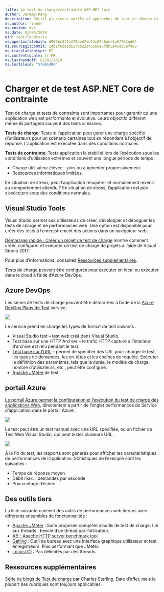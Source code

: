 ```yaml
---
title: Le test de charge/contrainte ASP.NET Core
author: Jeremy-Meng
description: Décrit plusieurs outils et approches de test de charge et de stress d’applications ASP.NET Core.
ms.author: riande
ms.custom: mvc
ms.date: 01/04/2019
uid: test/loadtests
ms.openlocfilehash: d989bc841a372bed7ebf2c84c6abe1a57762ad04
ms.sourcegitcommit: 24b1f6decbb17bb22a45166e5fdb0845c65af498
ms.translationtype: MT
ms.contentlocale: fr-FR
ms.lasthandoff: 03/01/2019
ms.locfileid: "57061406"
---
```

# <a name="load-and-stress-testing-aspnet-core"></a>Charger et de test ASP.NET Core de contrainte

Test de charge et tests de contrainte sont importantes pour garantir qu'une application web est performante et évolutive. Leurs objectifs diffèrent même ils partagent souvent des tests similaires.

**Tests de charge**: Teste si l’application peut gérer une charge spécifié d’utilisateurs pour un scénario certaines tout en répondant à l’objectif de réponse. L’application est exécutée dans des conditions normales.

**Tests de contrainte**: Tests application la stabilité lors de l’exécution sous les conditions d’utilisation extrêmes et souvent une longue période de temps :

* Charge utilisateur élevée – pics ou augmenter progressivement.
* Ressources informatiques limitées.  

En situation de stress, peut l’application récupérer et normalement revenir au comportement attendu ? En situation de stress, l’application est *pas* s’exécutent sous des conditions normales.

## <a name="visual-studio-tools"></a>Visual Studio Tools

Visual Studio permet aux utilisateurs de créer, développer et déboguer les tests de charge et de performances web. Une option est disponible pour créer des tests à l’enregistrement des actions dans un navigateur web.

[Démarrage rapide : Créer un projet de test de charge](/visualstudio/test/quickstart-create-a-load-test-project?view=vs-2017) montre comment créer, configurer et exécuter un test de charge de projets à l’aide de Visual Studio 2017.

Pour plus d’informations, consultez [Ressources supplémentaires](#add).

Tests de charge peuvent être configurés pour exécuter en local ou exécuter dans le cloud à l’aide d’Azure DevOps.

## <a name="azure-devops"></a>Azure DevOps

Les séries de tests de charge peuvent être démarrées à l’aide de la [Azure DevOps Plans de Test](/azure/devops/test/load-test/index?view=vsts) service.

![](./load-tests/_static/azure-devops-load-test.png)

Le service prend en charge les types de format de test suivants :

- Visual Studio test – test web créé dans Visual Studio.
- Test basé sur une HTTP Archive – le trafic HTTP capturé à l’intérieur d’archive est relu pendant le test.
- [Test basé sur l’URL](/azure/devops/test/load-test/get-started-simple-cloud-load-test?view=vsts) – permet de spécifier des URL pour charger le test, les types de demandes, les en-têtes et les chaînes de requête. Exécuter la définition des paramètres, tels que la durée, le modèle de charge, nombre d’utilisateurs, etc., peut être configuré.
- [Apache JMeter](https://jmeter.apache.org/) de test.

## <a name="azure-portal"></a>portail Azure

[Le portail Azure permet la configuration et l’exécution du test de charge des applications Web,](/azure/devops/test/load-test/app-service-web-app-performance-test?view=vsts) directement à partir de l’onglet performances du Service d’application dans le portail Azure.

![](./load-tests/_static/azure-appservice-perf-test.png)

Le test peut être un test manuel avec une URL spécifiée, ou un fichier de Test Web Visual Studio, qui peut tester plusieurs URL.

![](./load-tests/_static/azure-appservice-perf-test-config.png)

À la fin du test, les rapports sont générés pour afficher les caractéristiques de performances de l’application. Statistiques de l’exemple sont les suivantes :

- Temps de réponse moyen
- Débit max. : demandes par seconde
- Pourcentage d’échec

## <a name="third-party-tools"></a>Des outils tiers

La liste suivante contient des outils de performances web tierces avec différents ensembles de fonctionnalités :

- [Apache JMeter](https://jmeter.apache.org/) : Suite proposée complète d’outils de test de charge. Lié aux threads : besoin d’un thread par l’utilisateur.
- [AB - Apache HTTP server benchmark tool](https://httpd.apache.org/docs/2.4/programs/ab.html)
- [Gatling](https://gatling.io/) : Outil de bureau avec une interface graphique utilisateur et test enregistreurs. Plus performant que JMeter.
- [Locust.IO](https://locust.io/) : Pas délimités par des threads.

<a name="add"></a>
## <a name="additional-resources"></a>Ressources supplémentaires

[Série de blogs de Test de charge](https://blogs.msdn.microsoft.com/charles_sterling/2015/06/01/load-test-series-part-i-creating-web-performance-tests-for-a-load-test/) par Charles Sterling. Date d’effet, mais la plupart des rubriques sont toujours applicables.
